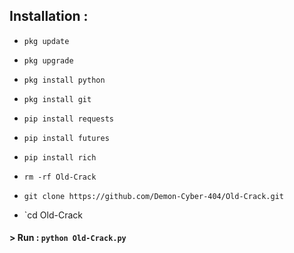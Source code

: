 ## Installation :

* `pkg update`

* `pkg upgrade`

* `pkg install python`

* `pkg install git`

* `pip install requests`

* `pip install futures`

* `pip install rich`

* `rm -rf Old-Crack`

* `git clone https://github.com/Demon-Cyber-404/Old-Crack.git`

* `cd Old-Crack

#### > Run : `python Old-Crack.py`



